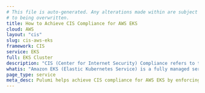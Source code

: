 ```yaml
---
# This file is auto-generated. Any alterations made within are subject
# to being overwritten.
title: How to Achieve CIS Compliance for AWS EKS
cloud: AWS
layout: "cis"
slug: cis-aws-eks
framework: CIS
service: EKS
full: EKS Cluster
description: "CIS (Center for Internet Security) Compliance refers to the adherence to security best practices outlined by the CIS, a nonprofit organization that develops globally recognized security standards. These best practices are known as CIS Controls and CIS Benchmarks, which provide guidelines for securing various technologies and systems, including operating systems, cloud services, network devices, and software."
whatis: "Amazon EKS (Elastic Kubernetes Service) is a fully managed service that simplifies running Kubernetes on AWS, allowing you to deploy, manage, and scale containerized applications. It handles the complexity of Kubernetes operations, including patching, scaling, and managing the control plane. EKS integrates with AWS services, providing a secure and scalable platform for running Kubernetes workloads in the cloud."
page_type: service
meta_desc: Pulumi helps achieve CIS compliance for AWS EKS by enforcing security, cost, and compliance requirements. Speak with an expert to get started.
---
```



